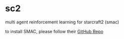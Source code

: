 # sc2
multi agent reinforcement learning for starcraft2 (smac)


to install SMAC, please follow their [GitHub Repo](https://github.com/oxwhirl/smac)
